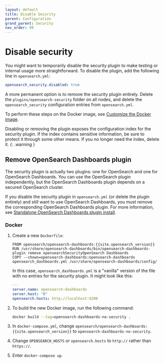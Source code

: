 ```yaml
---
layout: default
title: Disable Security
parent: Configuration
grand_parent: Security
nav_order: 99
---
```


# Disable security

You might want to temporarily disable the security plugin to make testing or internal usage more straightforward. To disable the plugin, add the following line in `opensearch.yml`:

```yml
opensearch_security.disabled: true
```

A more permanent option is to remove the security plugin entirely. Delete the `plugins/opensearch-security` folder on all nodes, and delete the `opensearch_security` configuration entries from `opensearch.yml`.

To perform these steps on the Docker image, see [Customize the Docker image](../../../install/docker/#customize-the-docker-image).

Disabling or removing the plugin exposes the configuration index for the security plugin. If the index contains sensitive information, be sure to protect it through some other means. If you no longer need the index, delete it.
{: .warning }


## Remove OpenSearch Dashboards plugin

The security plugin is actually two plugins: one for OpenSearch and one for OpenSearch Dashboards. You can use the OpenSearch plugin independently, but the OpenSearch Dashboards plugin depends on a secured OpenSearch cluster.

If you disable the security plugin in `opensearch.yml` (or delete the plugin entirely) and still want to use OpenSearch Dashboards, you must remove the corresponding OpenSearch Dashboards plugin. For more information, see [Standalone OpenSearch Dashboards plugin install](../../../opensearch-dashboards/plugins/).


### Docker

1. Create a new `Dockerfile`:

   ```
   FROM opensearch/opensearch-dashboards:{{site.opensearch_version}}
   RUN /usr/share/opensearch-dashboards/bin/opensearch-dashboards-plugin remove opensearchSecurityOpenSearch Dashboards
   COPY --chown=opensearch-dashboards:opensearch-dashboards opensearch_dashboards.yml /usr/share/opensearch-dashboards/config/
   ```

   In this case, `opensearch_dashboards.yml` is a "vanilla" version of the file with no entries for the security plugin. It might look like this:

   ```yml
   ---
   server.name: opensearch-dashboards
   server.host: "0"
   opensearch.hosts: http://localhost:9200
   ```


1. To build the new Docker image, run the following command:

   ```bash
   docker build --tag=opensearch-dashboards-no-security .
   ```

1. In `docker-compose.yml`, change `opensearch/opensearch-dashboards:{{site.opensearch_version}}` to `opensearch-dashboards-no-security`.
1. Change `OPENSEARCH_HOSTS` or `opensearch.hosts` to `http://` rather than `https://`.
1. Enter `docker-compose up`.
